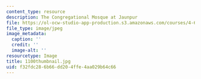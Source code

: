 ```yaml
---
content_type: resource
description: The Congregational Mosque at Jaunpur
file: https://ol-ocw-studio-app-production.s3.amazonaws.com/courses/4-614-religious-architecture-and-islamic-cultures-fall-2002/f32fdc286b66dd204ffe4aa029b64c66_1100thumbnail.jpg
file_type: image/jpeg
image_metadata:
  caption: ''
  credit: ''
  image-alt: ''
resourcetype: Image
title: 1100thumbnail.jpg
uid: f32fdc28-6b66-dd20-4ffe-4aa029b64c66
---
```


